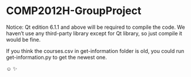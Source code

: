 # COMP2012H-GroupProject

Notice: Qt edition 6.1.1 and above will be required to compile the code. 
We haven’t use any third-party library except for Qt library, so just compile it would be fine.

If you think the courses.csv in get-information folder is old, you could run get-information.py to get the newest one. 

:relaxed: :sparkles:


